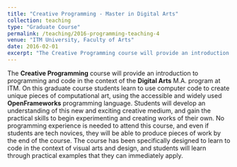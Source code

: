 ```yaml
---
title: "Creative Programming - Master in Digital Arts"
collection: teaching
type: "Graduate Course"
permalink: /teaching/2016-programming-teaching-4
venue: "ITM University, Faculty of Arts"
date: 2016-02-01
excerpt: "The Creative Programming course will provide an introduction to programming and code in the context of the Digital Arts M.A. program at ITM. [Read more](http://antonioescamilla.github.io/files/A_Escamilla_2021_IJHCS_Perceptions_of_using_motion_based_full_body_features.pdf)"
---
```


The **Creative Programming** course will provide an introduction to programming and code in the context of the **Digital Arts** M.A. program at ITM. On this graduate course students learn to use computer code to create unique pieces of computational art, using the accessible and widely used **OpenFrameworks** programming language. Students will develop an understanding of this new and exciting creative medium, and gain the practical skills to begin experimenting and creating works of their own. No programming experience is needed to attend this course, and even if students are tech novices, they will be able to produce pieces of work by the end of the course. The course has been specifically designed to learn to code in the context of visual arts and design, and students will learn through practical examples that they can immediately apply.
